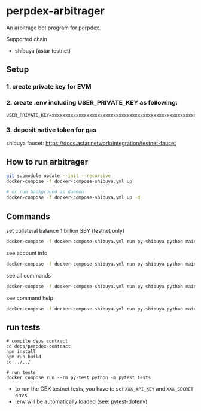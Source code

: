 # perpdex-arbitrager

An arbitrage bot program for perpdex.

Supported chain

- shibuya (astar testnet)

## Setup

### 1. create private key for EVM

### 2. create .env including USER_PRIVATE_KEY as following:

```
USER_PRIVATE_KEY=xxxxxxxxxxxxxxxxxxxxxxxxxxxxxxxxxxxxxxxxxxxxxxxxxxxxxxxxxxxxxxxx
```

### 3. deposit native token for gas

shibuya faucet: https://docs.astar.network/integration/testnet-faucet

## How to run arbitrager

```bash
git submodule update --init --recursive
docker-compose -f docker-compose-shibuya.yml up

# or run background as daemon
docker-compose -f docker-compose-shibuya.yml up -d
```

## Commands

set collateral balance 1 billion SBY (testnet only)

```bash 
docker-compose -f docker-compose-shibuya.yml run py-shibuya python main.py setCollateralBalance 1000000000
```

see account info

```bash 
docker-compose -f docker-compose-shibuya.yml run py-shibuya python main.py accountInfo
```

see all commands

```bash
docker-compose -f docker-compose-shibuya.yml run py-shibuya python main.py
```

see command help

```bash
docker-compose -f docker-compose-shibuya.yml run py-shibuya python main.py setCollateralBalance --help
```

## run tests
```
# compile deps contract
cd deps/perpdex-contract
npm install
npm run build
cd ../../

# run tests
docker compose run --rm py-test python -m pytest tests
```
* to run the CEX testnet tests, you have to set `XXX_API_KEY` and `XXX_SECRET` envs
* .env will be automatically loaded (see: [pytest-dotenv](https://github.com/theskumar/python-dotenv))
